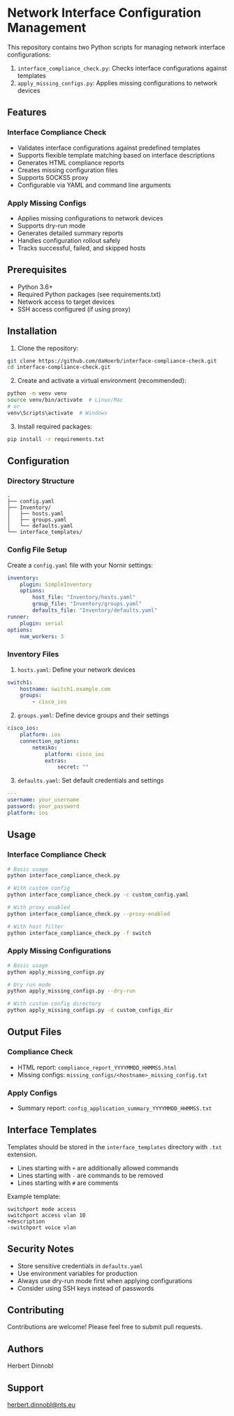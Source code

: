 # Network Interface Configuration Management

This repository contains two Python scripts for managing network interface configurations:

1. `interface_compliance_check.py`: Checks interface configurations against templates
2. `apply_missing_configs.py`: Applies missing configurations to network devices

## Features

### Interface Compliance Check
- Validates interface configurations against predefined templates
- Supports flexible template matching based on interface descriptions
- Generates HTML compliance reports
- Creates missing configuration files
- Supports SOCKS5 proxy
- Configurable via YAML and command line arguments

### Apply Missing Configs
- Applies missing configurations to network devices
- Supports dry-run mode
- Generates detailed summary reports
- Handles configuration rollout safely
- Tracks successful, failed, and skipped hosts

## Prerequisites

- Python 3.6+
- Required Python packages (see requirements.txt)
- Network access to target devices
- SSH access configured (if using proxy)

## Installation

1. Clone the repository:
```bash
git clone https://github.com/daHoerb/interface-compliance-check.git
cd interface-compliance-check.git
```

2. Create and activate a virtual environment (recommended):
```bash
python -m venv venv
source venv/bin/activate  # Linux/Mac
# or
venv\Scripts\activate  # Windows
```

3. Install required packages:
```bash
pip install -r requirements.txt
```

## Configuration

### Directory Structure
```
.
├── config.yaml
├── Inventory/
│   ├── hosts.yaml
│   ├── groups.yaml
│   └── defaults.yaml
└── interface_templates/
```

### Config File Setup
Create a `config.yaml` file with your Nornir settings:
```yaml
inventory:
    plugin: SimpleInventory
    options:
        host_file: "Inventory/hosts.yaml"
        group_file: "Inventory/groups.yaml"
        defaults_file: "Inventory/defaults.yaml"
runner:
    plugin: serial
options:
    num_workers: 3
```

### Inventory Files
1. `hosts.yaml`: Define your network devices
```yaml
switch1:
    hostname: switch1.example.com
    groups:
        - cisco_ios
```

2. `groups.yaml`: Define device groups and their settings
```yaml
cisco_ios:
    platform: ios
    connection_options:
        netmiko:
            platform: cisco_ios
            extras:
                secret: ""
```

3. `defaults.yaml`: Set default credentials and settings
```yaml
---
username: your_username
password: your_password
platform: ios
```

## Usage

### Interface Compliance Check
```bash
# Basic usage
python interface_compliance_check.py

# With custom config
python interface_compliance_check.py -c custom_config.yaml

# With proxy enabled
python interface_compliance_check.py --proxy-enabled

# With host filter
python interface_compliance_check.py -f switch
```

### Apply Missing Configurations
```bash
# Basic usage
python apply_missing_configs.py

# Dry run mode
python apply_missing_configs.py --dry-run

# With custom config directory
python apply_missing_configs.py -d custom_configs_dir
```

## Output Files

### Compliance Check
- HTML report: `compliance_report_YYYYMMDD_HHMMSS.html`
- Missing configs: `missing_configs/<hostname>_missing_config.txt`

### Apply Configs
- Summary report: `config_application_summary_YYYYMMDD_HHMMSS.txt`

## Interface Templates
Templates should be stored in the `interface_templates` directory with `.txt` extension.
- Lines starting with `+` are additionally allowed commands
- Lines starting with `-` are commands to be removed
- Lines starting with `#` are comments

Example template:
```text
switchport mode access
switchport access vlan 10
+description
-switchport voice vlan
```

## Security Notes
- Store sensitive credentials in `defaults.yaml`
- Use environment variables for production
- Always use dry-run mode first when applying configurations
- Consider using SSH keys instead of passwords

## Contributing
Contributions are welcome! Please feel free to submit pull requests.

## Authors
Herbert Dinnobl

## Support
herbert.dinnobl@nts.eu
